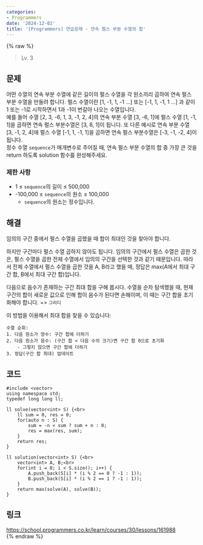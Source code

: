 ```yaml
---
categories:
- Programmers
date: '2024-12-02'
title: '[Programmers] 연습문제 - 연속 펄스 부분 수열의 합'
---
```


{% raw %}
> Lv. 3<br>

## 문제
어떤 수열의 연속 부분 수열에 같은 길이의 펄스 수열을 각 원소끼리 곱하여 연속 펄스 부분 수열을 만들려 합니다. 펄스 수열이란 [1, -1, 1, -1 …] 또는 [-1, 1, -1, 1 …] 과 같이 1 또는 -1로 시작하면서 1과 -1이 번갈아 나오는 수열입니다.  
예를 들어 수열 [2, 3, -6, 1, 3, -1, 2, 4]의 연속 부분 수열 [3, -6, 1]에 펄스 수열 [1, -1, 1]을 곱하면 연속 펄스 부분수열은 [3, 6, 1]이 됩니다. 또 다른 예시로 연속 부분 수열 [3, -1, 2, 4]에 펄스 수열 [-1, 1, -1, 1]을 곱하면 연속 펄스 부분수열은 [-3, -1, -2, 4]이 됩니다.  
정수 수열  `sequence`가 매개변수로 주어질 때, 연속 펄스 부분 수열의 합 중 가장 큰 것을 return 하도록 solution 함수를 완성해주세요.

### 제한 사항
-   1 ≤  `sequence`의 길이 ≤ 500,000
-   -100,000 ≤  `sequence`의 원소 ≤ 100,000
    -   `sequence`의 원소는 정수입니다.

## 해결
임의의 구간 중에서 펄스 수열을 곱했을 때 합이 최대인 것을 찾아야 합니다.

하지만 구간마다 펄스 수열 곱하지 않아도 됩니다. 임의의 구간에서 펄스 수열은 곱한 것은, 펄스 수열을 곱한 전체 수열에서 임의의 구간을 선택한 것과 같기 때문입니다. 따라서 전체 수열에서 펄스 수열을 곱한 것을 A, B라고 했을 때, 정답은 max(A에서 최대 구간 합, B에서 최대 구간 합)입니다.

다음으로 음수가 존재하는 구간 최대 합을 구해 봅시다. 수열을 순차 탐색했을 때, 현재 구간의 합이 새로운 값으로 인해 합이 음수가 된다면 손해이며, 이 때는 구간 합을 초기화해야 합니다. => `그리디`<br>

이 방법을 이용해서 최대 합을 찾을 수 있습니다:
```
수열 순회:
1. 다음 원소가 양수: 구간 합에 더하기
2. 다음 원소가 음수: (구간 합 < 다음 수의 크기)면 구간 합 0으로 초기화
	- 그렇지 않으면 구간 합에 더하기
3. 정답(구간 합 최대) 업데이트
```

## 코드
```
#include <vector>
using namespace std;
typedef long long ll;

ll solve(vector<int> S) {<br>
    ll sum = 0, res = 0;
    for(auto n : S) {
        sum = -n < sum ? sum + n : 0;
        res = max(res, sum);
    }
    return res;
}

ll solution(vector<int> S) {<br>
    vector<int> A, B;<br>
    for(int i = 0; i < S.size(); i++) {
        A.push_back(S[i] * (i % 2 == 0 ? -1 : 1));
        B.push_back(S[i] * (i % 2 == 1 ? -1 : 1));
    }
    return max(solve(A), solve(B));
}
```

## 링크
https://school.programmers.co.kr/learn/courses/30/lessons/161988<br>
{% endraw %}